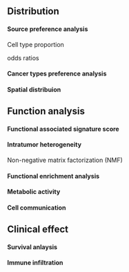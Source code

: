 ## Distribution
#### Source preference analysis
Cell type proportion

odds ratios
#### Cancer types preference analysis
#### Spatial distribuion

## Function analysis
#### Functional associated signature score
#### Intratumor heterogeneity
Non-negative matrix factorization (NMF)

#### Functional enrichment analysis

#### Metabolic activity

#### Cell communication 


## Clinical effect
#### Survival anlaysis
#### Immune infiltration 
